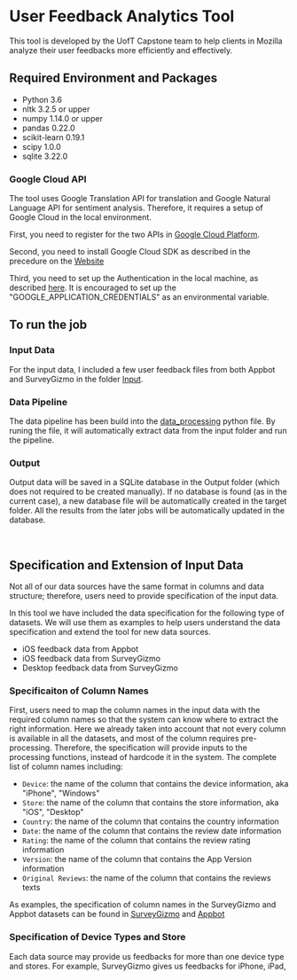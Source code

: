 # User Feedback Analytics Tool
This tool is developed by the UofT Capstone team to help clients in Mozilla analyze their user feedbacks more efficiently and effectively.

## Required Environment and Packages
- Python 3.6
- nltk 3.2.5 or upper
- numpy 1.14.0 or upper
- pandas 0.22.0
- scikit-learn 0.19.1
- scipy 1.0.0
- sqlite 3.22.0

### Google Cloud API
The tool uses Google Translation API for translation and Google Natural Language API for sentiment analysis. Therefore, it requires a setup of Google Cloud in the local environment. 

First, you need to register for the two APIs in [Google Cloud Platform](https://console.cloud.google.com/).

Second, you need to install Google Cloud SDK as described in the precedure on the [Website](https://cloud.google.com/sdk/downloads)

Third, you need to set up the Authentication in the local machine, as described [here](https://cloud.google.com/docs/authentication/getting-started). It is encouraged to set up the "GOOGLE_APPLICATION_CREDENTIALS" as an environmental variable.

## To run the job
### Input Data
For the input data, I included a few user feedback files from both Appbot and SurveyGizmo in the folder [Input](Input/). 

### Data Pipeline
The data pipeline has been build into the [data_processing](https://github.com/Ivan-Zhou/Mozilla_UofT_Capstone_User_Feedback/blob/master/data_processing.py) python file. By runing the file, it will automatically extract data from the input folder and run the pipeline. 

### Output
Output data will be saved in a SQLite database in the Output folder (which does not required to be created manually). If no database is found (as in the current case), a new database file will be automatically created in the target folder. All the results from the later jobs will be automatically updated in the database.

<br>

## Specification and Extension of Input Data
Not all of our data sources have the same format in columns and data structure; therefore, users need to provide specification of the input data. 

In this tool we have included the data specification for the following type of datasets. We will use them as examples to help users understand the data specification and extend the tool for new data sources. 
- iOS feedback data from Appbot
- iOS feedback data from SurveyGizmo
- Desktop feedback data from SurveyGizmo

### Specificaiton of Column Names
First, users need to map the column names in the input data with the required column names so that the system can know where to extract the right information. 
Here we already taken into account that not every column is available in all the datasets, and most of the column requires pre-processing. Therefore,
the specification will provide inputs to the processing functions, instead of hardcode it in the system. The complete list of column names including:
- `Device`: the name of the column that contains the device information, aka "iPhone", "Windows"
- `Store`: the name of the column that contains the store information, aka "iOS", "Desktop"
- `Country`: the name of the column that contains the country information
- `Date`: the name of the column that contains the review date information
- `Rating`: the name of the column that contains the review rating information
- `Version`: the name of the column that contains the App Version information
- `Original Reviews`: the name of the column that contains the reviews texts

As examples, the specification of column names in the SurveyGizmo and Appbot datasets can be found in [SurveyGizmo](/spec/input_data_columns/survey_gizmo.py) and [Appbot](/spec/input_data_columns/appbot.py)


### Specification of Device Types and Store 
Each data source may provide us feedbacks for more than one device type and stores. For example, SurveyGizmo gives us feedbacks for iPhone, iPad, 
